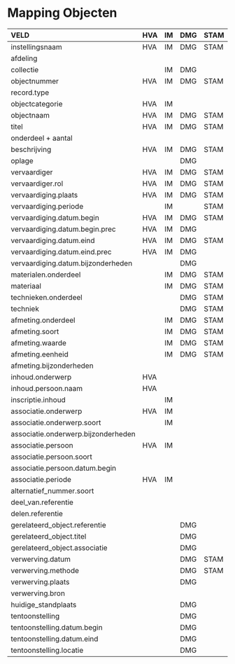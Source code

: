# Mapping Objecten



| VELD | HVA | IM | DMG | STAM | AG |
| :--- | :--- | :--- | :--- | :--- | :--- |
| instellingsnaam | HVA | IM | DMG | STAM | AG |
| afdeling |  |  |  |  | AG |
| collectie |  | IM | DMG |  | AG |
| objectnummer | HVA | IM | DMG | STAM | AG |
| record.type |  |  |  |  | AG |
| objectcategorie | HVA | IM |  |  | AG |
| objectnaam | HVA | IM | DMG | STAM | AG |
| titel | HVA | IM | DMG | STAM | AG |
| onderdeel + aantal |  |  |  |  | AG |
| beschrijving | HVA | IM | DMG | STAM | AG |
| oplage |  |  | DMG |  |  |
| vervaardiger | HVA | IM | DMG | STAM |  |
| vervaardiger.rol | HVA | IM | DMG | STAM |  |
| vervaardiging.plaats | HVA | IM | DMG | STAM |  |
| vervaardiging.periode |  | IM |  | STAM |  |
| vervaardiging.datum.begin | HVA | IM | DMG | STAM |  |
| vervaardiging.datum.begin.prec | HVA | IM | DMG |  |  |
| vervaardiging.datum.eind | HVA | IM | DMG | STAM |  |
| vervaardiging.datum.eind.prec | HVA | IM | DMG |  |  |
| vervaardiging.datum.bijzonderheden |  |  | DMG |  |  |
| materialen.onderdeel |  | IM | DMG | STAM |  |
| materiaal |  | IM | DMG | STAM | AG |
| technieken.onderdeel |  |  | DMG | STAM |  |
| techniek |  |  | DMG | STAM | AG |
| afmeting.onderdeel |  | IM | DMG | STAM |  |
| afmeting.soort |  | IM | DMG | STAM | AG |
| afmeting.waarde |  | IM | DMG | STAM | AG |
| afmeting.eenheid |  | IM | DMG | STAM | AG |
| afmeting.bijzonderheden |  |  |  |  | AG |
| inhoud.onderwerp | HVA |  |  |  |  |
| inhoud.persoon.naam | HVA |  |  |  |  |
| inscriptie.inhoud |  | IM |  |  |  |
| associatie.onderwerp | HVA | IM |  |  | AG |
| associatie.onderwerp.soort |  | IM |  |  | AG |
| associatie.onderwerp.bijzonderheden |  |  |  |  | AG |
| associatie.persoon | HVA | IM |  |  | AG |
| associatie.persoon.soort |  |  |  |  | AG |
| associatie.persoon.datum.begin |  |  |  |  | AG |
| associatie.periode | HVA | IM |  |  |  |
| alternatief\_nummer.soort |  |  |  |  | AG |
| deel\_van.referentie |  |  |  |  | AG |
| delen.referentie |  |  |  |  | AG |
| gerelateerd\_object.referentie |  |  | DMG |  |  |
| gerelateerd\_object.titel |  |  | DMG |  |  |
| gerelateerd\_object.associatie |  |  | DMG |  |  |
| verwerving.datum |  |  | DMG | STAM | AG |
| verwerving.methode |  |  | DMG | STAM | AG |
| verwerving.plaats |  |  | DMG |  |  |
| verwerving.bron |  |  |  |  | AG |
| huidige\_standplaats |  |  | DMG |  |  |
| tentoonstelling |  |  | DMG |  |  |
| tentoonstelling.datum.begin |  |  | DMG |  |  |
| tentoonstelling.datum.eind |  |  | DMG |  |  |
| tentoonstelling.locatie |  |  | DMG |  |  |

